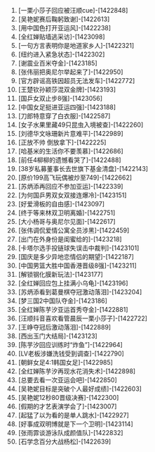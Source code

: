 
1. [一栗小莎子回应被汪顺cue]-[1422848]
1. [吴艳妮赛后鞠躬致谢]-[1422613]
1. [用中国色打开亚运风]-[1422238]
1. [全红婵贴墙逃采访]-[1423098]
1. [一句方言表明你是地道家乡人]-[1422321]
1. [纽约进入紧急状态]-[1422302]
1. [谢震业百米夺金]-[1423185]
1. [张伟丽把奥尼尔举起来了]-[1422950]
1. [官方辟谣高铁因超员无法发车]-[1422772]
1. [王楚钦孙颖莎混双金牌]-[1423193]
1. [国乒女双止步8强]-[1423056]
1. [中国女足挺进亚运四强]-[1423188]
1. [刀郎特意穿了白衣服]-[1422587]
1. [女子水果里藏49只昆虫入境被查]-[1422260]
1. [刘德华文咏珊新片意难平]-[1422989]
1. [正放不帅 倒放拿下]-[1422225]
1. [哈基米的生活你不要羡慕]-[1422686]
1. [前任4柳柳的遗憾看哭了]-[1422488]
1. [38岁私募董事长去世旗下基金清盘]-[1422143]
1. [原价199高飞玩偶被炒至749]-[1422662]
1. [苏炳添再回应不参加亚运]-[1422339]
1. [为何国乒男双女双接连爆冷]-[1423151]
1. [好爱滑板的自由感]-[1423097]
1. [终于等来林双卫明离婚]-[1422751]
1. [大小杨哥与奥尼尔见面]-[1422617]
1. [张伟调侃爱情公寓全员涉黑]-[1422459]
1. [出门在外身份是闺蜜给的]-[1423218]
1. [卡塔尔选手投链球失误击中裁判]-[1423101]
1. [国庆是多少异地恋情侣的期望]-[1422187]
1. [中国男篮大胜中国香港晋级8强]-[1423211]
1. [解锁钢化膜新玩法]-[1423177]
1. [全红婵回应包上挂满小乌龟]-[1423196]
1. [苏炳添看到葛曼棋夺冠激动落泪]-[1423204]
1. [梦三国2中国队夺金]-[1423186]
1. [全红婵陈芋汐亚运首秀夺金]-[1422881]
1. [汪顺抖音喜欢看管晨辰一栗小莎子]-[1422722]
1. [王峥夺冠后激动落泪]-[1422889]
1. [西出玉门大结局]-[1423123]
1. [陈芋汐回应训练时“炸鱼”]-[1422964]
1. [LV老板涉嫌洗钱受到调查]-[1422790]
1. [朝鲜女足4:1韩国女足]-[1422985]
1. [全红婵陈芋汐再现水花消失术]-[1422898]
1. [总要去看一次亚运会吧]-[1422850]
1. [吴艳妮目标是突破个人最好成绩]-[1422603]
1. [吴艳妮12秒80晋级决赛]-[1422300]
1. [假期的才艺表演学会了]-[1423007]
1. [起猛了以为看的是单人跳水]-[1422927]
1. [好事成双明博就是下一个卫明]-[1423114]
1. [张雨霏谈游泳队成颜值队]-[1422832]
1. [石学念百分大战杨松]-[1422639]